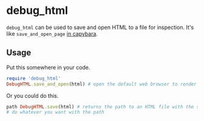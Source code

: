 # debug_html
`debug_html` can be used to save and open HTML to a file for inspection. It's like `save_and_open_page` [in capybara](http://www.rubydoc.info/github/jnicklas/capybara/Capybara%2FSession%3Asave_and_open_page).

## Usage
Put this somewhere in your code.
``` ruby
require 'debug_html'
DebugHTML.save_and_open(html) # open the default web browser to render the HTML code.
```

Or you could do this.
``` ruby
path DebugHTML.save(html) # returns the path to an HTML file with the saved code.
# do whatever you want with the path
```
